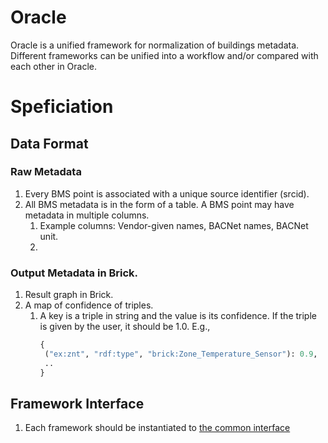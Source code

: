 # Oracle
Oracle is a unified framework for normalization of buildings metadata. Different frameworks can be unified into a workflow and/or compared with each other in Oracle.


# Speficiation

## Data Format

### Raw Metadata

1. Every BMS point is associated with a unique source identifier (srcid).
2. All BMS metadata is in the form of a table. A BMS point may have metadata in multiple columns.
    1. Example columns: Vendor-given names, BACNet names, BACNet unit.
    2. 

### Output Metadata in Brick.
1. Result graph in Brick.
2. A map of confidence of triples.
    1. A key is a triple in string and the value is its confidence. If the triple is given by the user, it should be 1.0. E.g.,
        ```python
       {
         ("ex:znt", "rdf:type", "brick:Zone_Temperature_Sensor"): 0.9,
         ..
       }
       ```

## Framework Interface

1. Each framework should be instantiated to [the common interface](https://github.com/jbkoh/oracle/blob/master/Oracle/frameworks/framework_interface.py)
